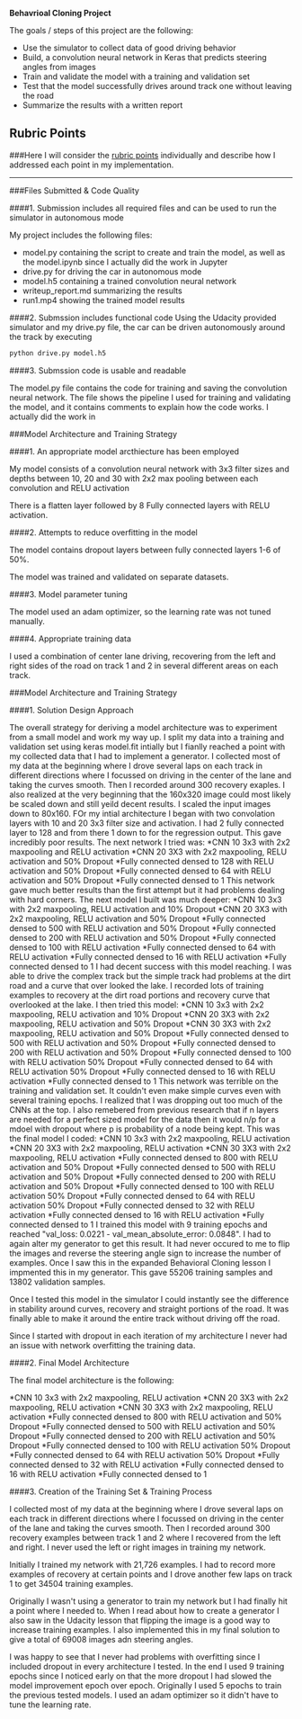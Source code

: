 **Behavrioal Cloning Project**

The goals / steps of this project are the following:
* Use the simulator to collect data of good driving behavior
* Build, a convolution neural network in Keras that predicts steering angles from images
* Train and validate the model with a training and validation set
* Test that the model successfully drives around track one without leaving the road
* Summarize the results with a written report


## Rubric Points
###Here I will consider the [rubric points](https://review.udacity.com/#!/rubrics/432/view) individually and describe how I addressed each point in my implementation.  

---
###Files Submitted & Code Quality

####1. Submission includes all required files and can be used to run the simulator in autonomous mode

My project includes the following files:
* model.py containing the script to create and train the model, as well as the model.ipynb since I actually did the work in Jupyter
* drive.py for driving the car in autonomous mode
* model.h5 containing a trained convolution neural network 
* writeup_report.md summarizing the results
* run1.mp4 showing the trained model results

####2. Submssion includes functional code
Using the Udacity provided simulator and my drive.py file, the car can be driven autonomously around the track by executing 
```sh
python drive.py model.h5
```

####3. Submssion code is usable and readable

The model.py file contains the code for training and saving the convolution neural network. The file shows the pipeline I used for training and validating the model, and it contains comments to explain how the code works. I actually did the work in 

###Model Architecture and Training Strategy

####1. An appropriate model arcthiecture has been employed

My model consists of a convolution neural network with 3x3 filter sizes and depths between 10, 20 and 30 with 2x2 max pooling between each convolution and RELU activation

There is a flatten layer followed by 8 Fully connected layers with RELU activation.

####2. Attempts to reduce overfitting in the model

The model contains dropout layers between fully connected layers 1-6 of 50%. 

The model was trained and validated on separate datasets.

####3. Model parameter tuning

The model used an adam optimizer, so the learning rate was not tuned manually.

####4. Appropriate training data

I used a combination of center lane driving, recovering from the left and right sides of the road on track 1 and 2 in several different areas on each track.

###Model Architecture and Training Strategy

####1. Solution Design Approach

The overall strategy for deriving a model architecture was to experiment from a small model and work my way up. I split my data into a training and validation set using keras model.fit intially but I fianlly reached a point with my collected data that I had to implement a generator. I collected most of my data at the beginning where I drove several laps on each track in different directions where I focussed on driving in the center of the lane and taking the curves smooth. Then I recorded around 300 recovery exaples. I also realized at the very beginning that the 160x320 image could most likely be scaled down and still yeild decent results. I scaled the input images down to 80x160. 
FOr my intial architecture I began with two convolation layers with 10 and 20 3x3 filter size and activation. I had 2 fully connected layer to 128 and from there 1 down to for the regression output. This gave incredibly poor results. The next network I tried was:
*CNN 10 3x3 with 2x2 maxpooling and RELU activation
*CNN 20 3X3 with 2x2 maxpooling, RELU activation and 50% Dropout
*Fully connected densed to 128 with RELU activation and 50% Dropout
*Fully connected densed to 64 with RELU activation and 50% Dropout
*Fully connected densed to 1
This network gave much better results than the first attempt but it had problems dealing with hard corners. The next model I built was much deeper:
*CNN 10 3x3 with 2x2 maxpooling, RELU activation and 10% Dropout
*CNN 20 3X3 with 2x2 maxpooling, RELU activation and 50% Dropout
*Fully connected densed to 500 with RELU activation and 50% Dropout
*Fully connected densed to 200 with RELU activation and 50% Dropout
*Fully connected densed to 100 with RELU activation
*Fully connected densed to 64 with RELU activation
*Fully connected densed to 16 with RELU activation
*Fully connected densed to 1
I had decent success with this model reaching. I was able to drive the complex track but the simple track had problems at the dirt road and a curve that over looked the lake. I recorded lots of training examples to recovery at the dirt road portions and recovery curve that overlooked at the lake. I then tried this model:
*CNN 10 3x3 with 2x2 maxpooling, RELU activation and 10% Dropout
*CNN 20 3X3 with 2x2 maxpooling, RELU activation and 50% Dropout
*CNN 30 3X3 with 2x2 maxpooling, RELU activation and 50% Dropout
*Fully connected densed to 500 with RELU activation and 50% Dropout
*Fully connected densed to 200 with RELU activation and 50% Dropout
*Fully connected densed to 100 with RELU activation 50% Dropout
*Fully connected densed to 64 with RELU activation 50% Dropout
*Fully connected densed to 16 with RELU activation
*Fully connected densed to 1
This network was terrible on the training and validation set. It couldn't even make simple curves even with several training epochs. I realized that I was dropping out too much of the CNNs at the top. I also remebered from previous research that if n layers are needed for a perfect sized model for the data then it would n/p for a mdoel with dropout where p is probability of a node being kept. This was the final model I coded:
*CNN 10 3x3 with 2x2 maxpooling, RELU activation
*CNN 20 3X3 with 2x2 maxpooling, RELU activation
*CNN 30 3X3 with 2x2 maxpooling, RELU activation
*Fully connected densed to 800 with RELU activation and 50% Dropout
*Fully connected densed to 500 with RELU activation and 50% Dropout
*Fully connected densed to 200 with RELU activation and 50% Dropout
*Fully connected densed to 100 with RELU activation 50% Dropout
*Fully connected densed to 64 with RELU activation 50% Dropout
*Fully connected densed to 32 with RELU activation
*Fully connected densed to 16 with RELU activation
*Fully connected densed to 1
I trained this model with 9 training epochs and reached "val_loss: 0.0221 - val_mean_absolute_error: 0.0848". I had to again alter my generator to get this result. It had never occured to me to flip the images and reverse the steering angle sign to increase the number of examples. Once I saw this in the expanded Behavioral Cloning lesson I impmented this in my generator. This gave 55206 training samples and 13802 validation samples.

Once I tested this model in the simulator I could instantly see the difference in stability around curves, recovery and straight portions of the road. It was finally able to make it around the entire track without driving off the road.

Since I started with dropout in each iteration of my architecture I never had an issue with network overfitting the training data.


####2. Final Model Architecture

The final model architecture is the following:

*CNN 10 3x3 with 2x2 maxpooling, RELU activation
*CNN 20 3X3 with 2x2 maxpooling, RELU activation
*CNN 30 3X3 with 2x2 maxpooling, RELU activation
*Fully connected densed to 800 with RELU activation and 50% Dropout
*Fully connected densed to 500 with RELU activation and 50% Dropout
*Fully connected densed to 200 with RELU activation and 50% Dropout
*Fully connected densed to 100 with RELU activation 50% Dropout
*Fully connected densed to 64 with RELU activation 50% Dropout
*Fully connected densed to 32 with RELU activation
*Fully connected densed to 16 with RELU activation
*Fully connected densed to 1

####3. Creation of the Training Set & Training Process

I collected most of my data at the beginning where I drove several laps on each track in different directions where I focussed on driving in the center of the lane and taking the curves smooth. Then I recorded around 300 recovery examples between track 1 and 2 where I recovered from the left and right. I never used the left or right images in training my network.

Initially I trained my network with 21,726 examples. I had to record more examples of recovery at certain points and I drove another few laps on track 1 to get 34504 training examples.

Originally I wasn't using a generator to train my network but I had finally hit a point where I needed to. When I read about how to create a generator I also saw in the Udacity lesson that flipping the image is a good way to increase training examples. I also implemented this in my final solution to give a total of 69008 images adn steering angles.

I was happy to see that I never had problems with overfitting since I included dropout in every architecture I tested. In the end I used 9 training epochs since I noticed early on that the more dropout I had slowed the model improvement epoch over epoch. Originally I used 5 epochs to train the previous tested models. I used an adam optimizer so it didn't have to tune the learning rate.
